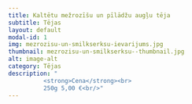 ```yaml
---
title: Kaltētu mežrozīšu un pīlādžu augļu tēja
subtitle: Tējas
layout: default
modal-id: 1
img: mezrozisu-un-smilkserksu-ievarijums.jpg
thumbnail: mezrozisu-un-smilkserksu--thumbnail.jpg
alt: image-alt
category: Tējas
description: "
          <strong>Cena</strong><br>
          250g 5,00 €<br/>"
---
```

